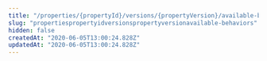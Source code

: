```yaml
---
title: "/properties/{propertyId}/versions/{propertyVersion}/available-behaviors"
slug: "propertiespropertyidversionspropertyversionavailable-behaviors"
hidden: false
createdAt: "2020-06-05T13:00:24.828Z"
updatedAt: "2020-06-05T13:00:24.828Z"
---
```

